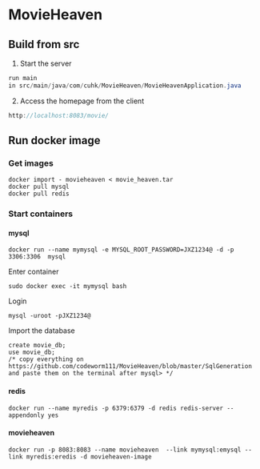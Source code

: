 # MovieHeaven
## Build from src
1. Start the server
```java
run main 
in src/main/java/com/cuhk/MovieHeaven/MovieHeavenApplication.java
```
2. Access the homepage from the client

```java
http://localhost:8083/movie/
```
##  Run docker image
### Get images
```shell
docker import - movieheaven < movie_heaven.tar
docker pull mysql
docker pull redis
```
### Start containers
#### mysql
```shell
docker run --name mymysql -e MYSQL_ROOT_PASSWORD=JXZ1234@ -d -p 3306:3306  mysql
```
Enter container
```shell
sudo docker exec -it mymysql bash
```
Login
```shell
mysql -uroot -pJXZ1234@
```
Import the database
```mysql
create movie_db;
use movie_db;
/* copy everything on https://github.com/codeworm111/MovieHeaven/blob/master/SqlGeneration and paste them on the terminal after mysql> */
```
#### redis
```shell
docker run --name myredis -p 6379:6379 -d redis redis-server --appendonly yes
```
#### movieheaven
```shell
docker run -p 8083:8083 --name movieheaven  --link mymysql:emysql --link myredis:eredis -d movieheaven-image
```